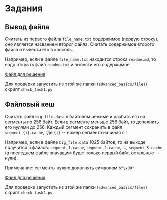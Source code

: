 # Задания

## Вывод файла

Считать из первого файла `file_name.txt` содержимое (первую строку), оно является названием второг файла. Считать содержимое второго файла и вывести его в консоль.

Например, если в файле `file_name.txt` находится строка `readme.md`, то надо открыть файл `readme.txt` и вывести его содержимое

[Файл для решения](task1.py)

Для проверки запустить из этой же папки (`advanced_basics/files`) скрипт `check_task1.py`

## Файловый кеш

Считать файл `big_file.data` в байтовом режиме и разбить его на сегменты по 256 байт. Если в сегменте меньше 256 байт, то дополнить его нулями до 256. Каждый сегмент сохранить в файл `segment_{i}.cache`, где `{i}` -- номер сегмента начиная с 1

Например, если в файле `big_file.data` 1025 байтов, то на выходе получится 5 файлов: `segment_1.cache`, `segment_2.cache`, ..., `segment_5.cache` (в последнем файле значащим будет только первый байт, остальные -- нули).

Примечание: сегменты нужно дополнять символом `b"\x00"`

[Файл для решения](task2.py)

Для проверки запустить из этой же папки (`advanced_basics/files`) скрипт `check_task2.py`
